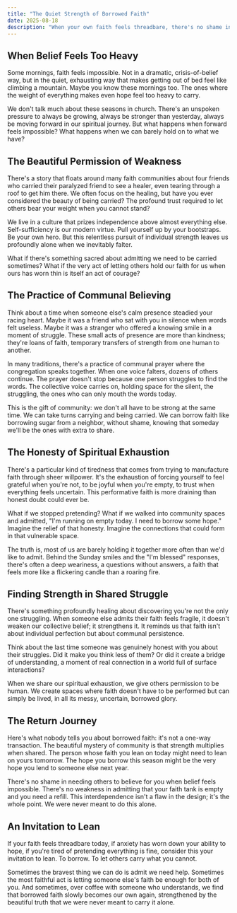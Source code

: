 ```yaml
---
title: "The Quiet Strength of Borrowed Faith"
date: 2025-08-18
description: "When your own faith feels threadbare, there's no shame in leaning on the faith of others until yours finds its footing again."
---
```


## When Belief Feels Too Heavy

Some mornings, faith feels impossible. Not in a dramatic, crisis-of-belief way, but in the quiet, exhausting way that makes getting out of bed feel like climbing a mountain. Maybe you know these mornings too. The ones where the weight of everything makes even hope feel too heavy to carry.

We don't talk much about these seasons in church. There's an unspoken pressure to always be growing, always be stronger than yesterday, always be moving forward in our spiritual journey. But what happens when forward feels impossible? What happens when we can barely hold on to what we have?

## The Beautiful Permission of Weakness

There's a story that floats around many faith communities about four friends who carried their paralyzed friend to see a healer, even tearing through a roof to get him there. We often focus on the healing, but have you ever considered the beauty of being carried? The profound trust required to let others bear your weight when you cannot stand?

We live in a culture that prizes independence above almost everything else. Self-sufficiency is our modern virtue. Pull yourself up by your bootstraps. Be your own hero. But this relentless pursuit of individual strength leaves us profoundly alone when we inevitably falter.

What if there's something sacred about admitting we need to be carried sometimes? What if the very act of letting others hold our faith for us when ours has worn thin is itself an act of courage?

## The Practice of Communal Believing

Think about a time when someone else's calm presence steadied your racing heart. Maybe it was a friend who sat with you in silence when words felt useless. Maybe it was a stranger who offered a knowing smile in a moment of struggle. These small acts of presence are more than kindness; they're loans of faith, temporary transfers of strength from one human to another.

In many traditions, there's a practice of communal prayer where the congregation speaks together. When one voice falters, dozens of others continue. The prayer doesn't stop because one person struggles to find the words. The collective voice carries on, holding space for the silent, the struggling, the ones who can only mouth the words today.

This is the gift of community: we don't all have to be strong at the same time. We can take turns carrying and being carried. We can borrow faith like borrowing sugar from a neighbor, without shame, knowing that someday we'll be the ones with extra to share.

## The Honesty of Spiritual Exhaustion

There's a particular kind of tiredness that comes from trying to manufacture faith through sheer willpower. It's the exhaustion of forcing yourself to feel grateful when you're not, to be joyful when you're empty, to trust when everything feels uncertain. This performative faith is more draining than honest doubt could ever be.

What if we stopped pretending? What if we walked into community spaces and admitted, "I'm running on empty today. I need to borrow some hope." Imagine the relief of that honesty. Imagine the connections that could form in that vulnerable space.

The truth is, most of us are barely holding it together more often than we'd like to admit. Behind the Sunday smiles and the "I'm blessed" responses, there's often a deep weariness, a questions without answers, a faith that feels more like a flickering candle than a roaring fire.

## Finding Strength in Shared Struggle

There's something profoundly healing about discovering you're not the only one struggling. When someone else admits their faith feels fragile, it doesn't weaken our collective belief; it strengthens it. It reminds us that faith isn't about individual perfection but about communal persistence.

Think about the last time someone was genuinely honest with you about their struggles. Did it make you think less of them? Or did it create a bridge of understanding, a moment of real connection in a world full of surface interactions?

When we share our spiritual exhaustion, we give others permission to be human. We create spaces where faith doesn't have to be performed but can simply be lived, in all its messy, uncertain, borrowed glory.

## The Return Journey

Here's what nobody tells you about borrowed faith: it's not a one-way transaction. The beautiful mystery of community is that strength multiplies when shared. The person whose faith you lean on today might need to lean on yours tomorrow. The hope you borrow this season might be the very hope you lend to someone else next year.

There's no shame in needing others to believe for you when belief feels impossible. There's no weakness in admitting that your faith tank is empty and you need a refill. This interdependence isn't a flaw in the design; it's the whole point. We were never meant to do this alone.

## An Invitation to Lean

If your faith feels threadbare today, if anxiety has worn down your ability to hope, if you're tired of pretending everything is fine, consider this your invitation to lean. To borrow. To let others carry what you cannot.

Sometimes the bravest thing we can do is admit we need help. Sometimes the most faithful act is letting someone else's faith be enough for both of you. And sometimes, over coffee with someone who understands, we find that borrowed faith slowly becomes our own again, strengthened by the beautiful truth that we were never meant to carry it alone.